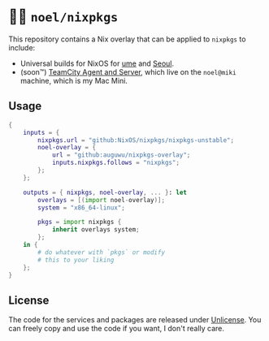 # :polar_bear: `noel/nixpkgs`
This repository contains a Nix overlay that can be applied to `nixpkgs` to include:

- Universal builds for NixOS for [ume](https://github.com/auguwu/ume) and [Seoul](https://github.com/auguwu/seoul).
- (soon:tm:) [TeamCity Agent and Server](https://jetbrains.com/teamcity), which live on the `noel@miki` machine, which is my Mac Mini.

<!-- Every package is cached at [`nix.floofy.dev`](https://nix.floofy.dev), so you can add this to your Nix configuration in `flake.nix` to use the cached version instead of building it yourself:

```nix
{
    nixConfig = {
        extra-substituters = ["https://nix.floofy.dev"];
        extra-trusted-public-keys = [ "TODO: this" ];
    };
}
```
-->

## Usage
```nix
{
    inputs = {
        nixpkgs.url = "github:NixOS/nixpkgs/nixpkgs-unstable";
        noel-overlay = {
            url = "github:auguwu/nixpkgs-overlay";
            inputs.nixpkgs.follows = "nixpkgs";
        };
    };

    outputs = { nixpkgs, noel-overlay, ... }: let
        overlays = [(import noel-overlay)];
        system = "x86_64-linux";

        pkgs = import nixpkgs {
            inherit overlays system;
        };
    in {
        # do whatever with `pkgs` or modify
        # this to your liking
    };
}
```

## License
The code for the services and packages are released under [Unlicense]. You can freely copy and use the code if you want, I don't really care.

[Unlicense]: https://unlicense.org/
